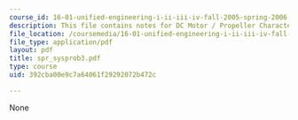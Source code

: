 ```yaml
---
course_id: 16-01-unified-engineering-i-ii-iii-iv-fall-2005-spring-2006
description: This file contains notes for DC Motor / Propeller Characterization.
file_location: /coursemedia/16-01-unified-engineering-i-ii-iii-iv-fall-2005-spring-2006/392cba00e9c7a64061f29292072b472c_spr_sysprob3.pdf
file_type: application/pdf
layout: pdf
title: spr_sysprob3.pdf
type: course
uid: 392cba00e9c7a64061f29292072b472c

---
```

None